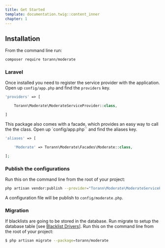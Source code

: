 ```yaml
---
title: Get Started
template: documentation.twig::content_inner
chapter: 1
---
```

## Installation

From the command line run:

```bash
composer require torann/moderate
```

### Laravel

Once installed you need to register the service provider with the application. Open up `config/app.php` and find the `providers` key.

```php
'providers' => [

    Torann\Moderate\ModerateServiceProvider::class,

]
```

This package also comes with a facade, which provides an easy way to call the the class. Open up `config/app.php`` and find the aliases key.

```php
'aliases' => [

    'Moderate' => Torann\Moderate\Facades\Moderate::class,

];
```

### Publish the configurations

Run this on the command line from the root of your project:

```bash
php artisan vendor:publish --provider="Torann\Moderate\ModerateServiceProvider"
```

A configuration file will be publish to `config/moderate.php`.

### Migration

If blacklists are going to be stored in the database. Run migrate to setup the database table [see [Blacklist Drivers](/projects/laravel-moderate/doc/blacklist-drivers.html)]. Run this on the command line from the root of your project:

```bash
$ php artisan migrate --package=torann/moderate
```